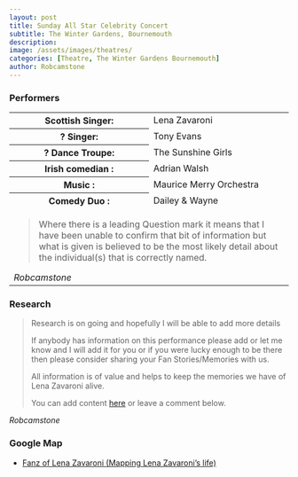 ```yaml
---
layout: post
title: Sunday All Star Celebrity Concert
subtitle: The Winter Gardens, Bournemouth
description:
image: /assets/images/theatres/
categories: [Theatre, The Winter Gardens Bournemouth]
author: Robcamstone
---
```


### Performers
<table>
<tr><th style="width:50%;">Scottish Singer:</th><td style="width:50%;">Lena Zavaroni</td></tr>
<tr><th>? Singer:</th><td>Tony Evans</td></tr>
<tr><th>? Dance Troupe:</th><td>The Sunshine Girls</td></tr>
<tr><th>Irish comedian :</th><td>Adrian Walsh</td></tr>
<tr><th>Music :</th><td>Maurice Merry Orchestra</td></tr>
<tr><th>Comedy Duo :</th><td>Dailey & Wayne</td></tr>
<tr><td colspan="2"><blockquote>Where there is a leading Question mark it means that I have been unable to confirm that bit of information but what is given is believed to be the most likely detail about the individual(s) that is correctly named.</blockquote><cite>Robcamstone</cite></td></tr>
</table>

### Research
> Research is on going and hopefully I will be able to add more details
>
> If anybody has information on this performance please add or let me know and I will add it for you or if you were lucky enough to be there then please consider sharing your Fan Stories/Memories with us.
>
> All information is of value and helps to keep the memories we have of Lena Zavaroni alive.
>
> You can add content [here](https://github.com/FanzOfLenaZavaroni/fanzoflenazavaroni.github.io) or leave a comment below.

<cite>Robcamstone</cite>

### Google Map
* [Fanz of Lena Zavaroni (Mapping Lena Zavaroni’s life)](https://www.google.com/maps/d/u/0/viewer?mid=1D1D0ERV_FQMNb9XZzJ-J3yUlK8aI4vhI&hl=en&ll=50.7177435%2C-1.8815762000000404&z=19)

